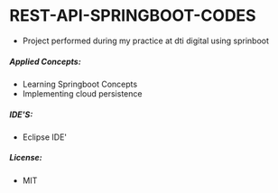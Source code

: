 # REST-API-SPRINGBOOT-CODES

- Project performed during my practice at dti digital using sprinboot

##### Applied Concepts: 

- Learning Springboot Concepts
- Implementing cloud persistence

##### IDE'S: 

- Eclipse IDE'

##### License: 

- MIT

